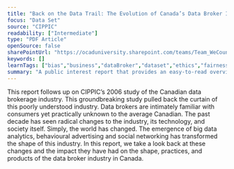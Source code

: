 ```yaml
---
title: "Back on the Data Trail: The Evolution of Canada’s Data Broker Industry"
focus: "Data Set"
source: "CIPPIC"
readability: ["Intermediate"]
type: "PDF Article"
openSource: false
sharePointUrl: "https://ocaduniversity.sharepoint.com/teams/Team_WeCount/Shared%20Documents/Resources%20and%20Tools/Literature%20(curated)/Back%20on%20the%20data%20trail.pdf"
keywords: []
learnTags: ["bias","business","dataBroker","dataset","ethics","fairness","government"]
summary: "A public interest report that provides an easy-to-read overview and breakdown on the data broker industry in Canada, including data types and sources, services offered, and legal regulations. "
---
```

This report follows up on CIPPIC’s 2006 study of the Canadian data brokerage industry. This groundbreaking study pulled back the curtain of this poorly understood industry. Data brokers are intimately familiar with consumers yet practically unknown to the average Canadian. The past decade has seen radical changes to the industry, its technology, and society itself. Simply, the world has changed. The emergence of big data analytics, behavioural advertising and social networking has transformed the shape of this industry. In this report, we take a look back at these changes and the impact they have had on the shape, practices, and products of the data broker industry in Canada.
